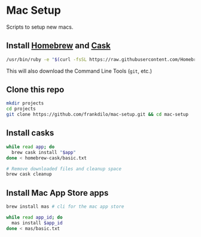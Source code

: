 # Mac Setup

Scripts to setup new macs.



## Install [Homebrew](https://brew.sh/) and [Cask](https://caskroom.github.io/)

```sh
/usr/bin/ruby -e "$(curl -fsSL https://raw.githubusercontent.com/Homebrew/install/master/install)" && brew tap caskroom/cask
```

This will also download the Command Line Tools (`git`, etc.)



## Clone this repo

```sh
mkdir projects
cd projects
git clone https://github.com/frankdilo/mac-setup.git && cd mac-setup
```



## Install casks

```sh
while read app; do
  brew cask install "$app"
done < homebrew-cask/basic.txt
```



```sh
# Remove downloaded files and cleanup space
brew cask cleanup
```



## Install Mac App Store apps

```sh
brew install mas # cli for the mac app store
```

```sh
while read app_id; do
  mas install $app_id
done < mas/basic.txt
```

